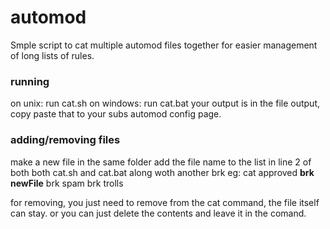 # automod
Smple script to cat multiple automod files together for easier management of long lists of rules.

### running
on unix: run cat.sh
on windows: run cat.bat
your output is in the file output, copy paste that to your subs automod config page.

### adding/removing files
make a new file in the same folder
add the file name to the list in line 2 of both both cat.sh and cat.bat along woth another brk
eg: cat approved **brk newFile** brk spam brk trolls

for removing, you just need to remove from the cat command, the file itself can stay. or you can just delete the contents and leave it in the comand.
